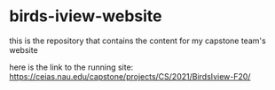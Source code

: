 # birds-iview-website
this is the repository that contains 
the content for my capstone team's website

here is the link to the running site: https://ceias.nau.edu/capstone/projects/CS/2021/BirdsIview-F20/
